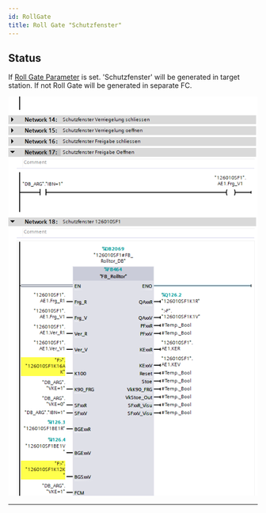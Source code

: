 ```yaml
---
id: RollGate
title: Roll Gate "Schutzfenster"
---
```


## Status

If [Roll Gate Parameter](../../../configuration/safety/RollGate) is set. 'Schutzfenster' will be generated in target station.
If not Roll Gate will be generated in separate FC.

![img](../../../../assets/docs/generation/programBlocks/stationen/SF/SF.jpg)

---

